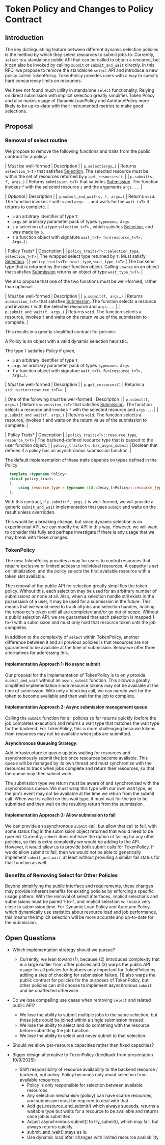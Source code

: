 # Token Policy and Changes to Policy Contract

## Introduction
The key distinguishing feature between different dynamic selection policies is the method by which they select resources to submit jobs to. Currently, `select` is a standalone public API that can be called to obtain a resource, but it can also be invoked by calling `submit` or `submit_and_wait` directly. In this RFC, we propose to remove the standalone `select` API and introduce a new policy called TokenPolicy. TokenPolicy provides users with a way to specify hard concurrency limits on resources.

We have not found much utility in standalone `select` functionality. Relying on direct submission with implicit selection greatly simplifies Token Policy and also makes usage of DynamicLoadPolicy and AutotunePolicy more likely to be up-to-date with their instrumented metrics to make good selections.

## Proposal

### Removal of select routine
We propose to remove the following functions and traits from the public contract for a policy:

| *Must* be well-formed | Description |
| `p.select(args…)` | Returns `selection_t<T>` that satisfies [Selection](#selection_req_id). The selected resource must be within the set of resources returned by `p.get_resources()`. |
| `p.submit(s, f, args…)` | Returns `submission_t<T>` that satisfies [Submission](#submission_req_id). The function invokes `f` with the selected resource `s` and the arguments `args...`. |

| *Optional* | Description |
| `p.submit_and_wait(s, f, args…)` | Returns `void`. The function invokes `f` with `s` and `args...` and waits for the `wait_t<T>` it returns to complete. |

- `p` an arbitrary identifier of type `T`
- `args` an arbitrary parameter pack of types `typename… Args`
- `s` a selection of a type `selection_t<T>` , which satisfies [Selection](#selection_req_id), and was made by `p`.
- `f` a function object with signature `wait_t<T> fun(resource_t<T>, Args…);`

| Policy Traits* | Description |
| `policy_traits<T>::selection_type`, `selection_t<T>` | The wrapped select type returned by `T`. Must satisfy [Selection](#selection_req_id). |
| `policy_traits<T>::wait_type`, `wait_type_t<T>` | The backend type that is returned by the user function object. Calling `unwrap` on an object that satisfies [Submission](#submission_req_id) returns an object of type `wait_type_t<T>`. |

We also propose that one of the two functions must be well-formed, rather than optional:

| *Must* be well-formed | Description |
| `p.submit(f, args…)` | Returns `submission_t<T>` that satisfies [Submission](#submission_req_id). The function selects a resource and invokes `f` with the selected resource and `args...`. |
| `p.submit_and_wait(f, args…)` | Returns `void`. The function selects a resource, invokes `f` and waits on the return value of the submission to complete. |

This results in a greatly simplified contract for policies:

A Policy is an object with a valid dynamic selection heuristic.

The type `T` satisfies *Policy* if given,

- `p` an arbitrary identifier of type `T`
- `args` an arbitrary parameter pack of types `typename… Args`
- `f` a function object with signature `wait_t<T> fun(resource_t<T>, Args…);`

| *Must* be well-formed | Description |
| `p.get_resources()` | Returns a `std::vector<resource_t<T>>`. |

| One of the following *must* be well-formed | Description |
| `p.submit(f, args…)` | Returns `submission_t<T>` that satisfies [Submission](#submission_req_id). The function selects a resource and invokes `f` with the selected resource and `args...`. |
| `p.submit_and_wait(f, args…)` | Returns `void`. The function selects a resource, invokes `f` and waits on the return value of the submission to complete. |

| Policy Traits* | Description |
| `policy_traits<T>::resource_type`, `resource_t<T>` | The backend-defined resource type that is passed to the user function object. |
| `policy_traits<T>::has_async_submit` | Boolean that defines if a policy has an asynchronous submission function. |

The default implementation of these traits depends on types defined in the Policy:

```cpp
  template <typename Policy>
  struct policy_traits
  {
      using resource_type = typename std::decay_t<Policy>::resource_type;
  };
```

With this contract, if `p.submit(f, args…)` is well-formed, we will provide a generic `submit_and_wait` implementation that uses `submit` and waits on the result unless overridden.

This would be a breaking change, but since dynamic selection is an experimental API, we can modify the API in this way. However, we will want to consider this fully and perhaps investigate if there is any usage that we may break with these changes.

### TokenPolicy
The new TokenPolicy provides a way for users to control resources that require exclusive or limited access to individual resources. A capacity is set on initialization, and the policy selects the first available resource with a token slot available.

The removal of the public API for selection greatly simplifies the token policy. Without this, each selection may be used for an arbitrary number of submissions or none at all. Also, when a selection handle still exists in the possession of a user, it may be used for a submission in the future. This means that we would need to track all jobs and selection handles, holding the resource's token until all are completed and/or go out of scope. Without a public selection API, we are guaranteed that each selection is mapped 1-to-1 with a submission and must only hold that resource token until the job completes.

In addition to the complexity of `select` within TokenPolicy, another difference between it and all previous policies is that resources are not guaranteed to be available at the time of submission. Below we offer three alternatives for addressing this.

#### Implementation Approach 1: No async submit
Our proposal for the implementation of TokenPolicy is to only provide `submit_and_wait` without an `async_submit` function. This allows a greatly simplified implementation since resource tokens may not be available at the time of submission. With only a blocking call, we can merely wait for the token to become available and then wait for the job to complete.


#### Implementation Approach 2: Async submission management queue
Calling the `submit` function for all policies so far returns quickly (before the job completes execution) and returns a wait type that matches the wait type for the backend. For TokenPolicy, this is more challenging because tokens from resources may not be available when jobs are submitted.

**Asynchronous Queueing Strategy:**

Add infrastructure to queue up jobs waiting for resources and asynchronously submit the job once resources become available. This queue will be managed by its own thread and must synchronize with the resources to track when jobs complete and return their resources, so that the queue may then submit work.

The submission type we return must be aware of and synchronized with the asynchronous queue. We must wrap this type with our own wait type, as the job's event may not be available at the time we return from the submit call. When wait is called on this wait type, it must wait for the job to be submitted and then wait on the resulting return from the submission.

#### Implementation Approach 3: Allow submission to fail
We can provide an asynchronous `submit` call, but allow that call to fail, with some status flag in the submission object returned that would need to be queried. Currently, `submit` does not have the option of failing for any other policies, so this is extra complexity we would be adding to the API. However, it would allow us to provide both submit calls for TokenPolicy. If we do allow submit to fail, then we would not be able to generically implement `submit_and_wait`, at least without providing a similar fail status for that function as well.

### Benefits of Removing Select for Other Policies
Beyond simplifying the public interface and requirements, these changes may provide inherent benefits for existing policies by enforcing a specific usage pattern. With the removal of select interfaces, implicit selections and submissions must be paired 1-to-1, and implicit selection will occur very close to submission time. For Dynamic Load Policy and Autotune Policy, which dynamically use statistics about resource load and job performance, this means the implicit selection will be more accurate and up-to-date for the submission.

## Open Questions
- Which implementation strategy should we pursue?
	- Currently, we lean toward (1), because (2) introduces complexity that is a large outlier from other policies and (3) warps the public API usage for all policies for features only important for TokenPolicy by adding a step of checking for submission failure. (1) also warps the public contract for policies for the purposes of TokenPolicy, but other policies can still choose to implement asynchronous `submit` and be unaffected otherwise.

- Do we lose compelling use cases when removing `select` and related public API?
	- We lose the ability to submit multiple jobs to the same selection, but those jobs could be joined within a single submission instead.
	- We lose the ability to select and do something with the resource before submitting the job function.
	- We lose the ability to select and never submit to that selection.

- Should we allow per-resource capacities rather than fixed capacities?

- Bigger design alternative to TokenPolicy (feedback from presentation 10/9/2025):
  - Shift responsibility of resource availability to the backend resource / backend, not policy. Policy becomes only about selection from available resources.
    - Policy is only responsible for selection between available resources.
    - Any selection mechanism (policy) can have scarce resources, and submission must be required to deal with that.
    - Add get_resource_and_submit() which always suceeds, returns a waitable type but waits for a resource to be available and returns once job is submitted.
    - Adjust asynchronous submit() to try_submit(), which may fail, but always returns quickly.
    - submit_and_wait() stays as is.
    - Use dynamic load after changes with limited resource availability